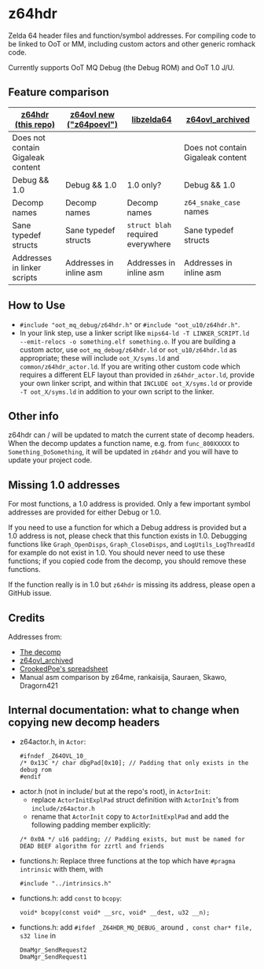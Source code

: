# z64hdr
 
Zelda 64 header files and function/symbol addresses. For compiling code to be
linked to OoT or MM, including custom actors and other generic romhack code.

Currently supports OoT MQ Debug (the Debug ROM) and OoT 1.0 J/U.

## Feature comparison

| [z64hdr (this repo)](https://github.com/turpaan64/z64hdr) | [z64ovl new ("z64poevl")](https://github.com/CrookedPoe/z64ovl/) | [libzelda64](https://github.com/hylian-modding/libzelda64) | [z64ovl_archived](https://github.com/z64me/z64ovl_archived) |
| --- | --- | --- | --- |
| Does not contain Gigaleak content | | | Does not contain Gigaleak content |
| Debug && 1.0 | Debug && 1.0 | 1.0 only? | Debug && 1.0 |
| Decomp names | Decomp names | Decomp names | `z64_snake_case` names |
| Sane typedef structs | Sane typedef structs | `struct blah` required everywhere | Sane typedef structs |
| Addresses in linker scripts | Addresses in inline asm | Addresses in inline asm | Addresses in inline asm |

## How to Use

- `#include "oot_mq_debug/z64hdr.h"` or `#include "oot_u10/z64hdr.h"`.
- In your link step, use a linker script like `mips64-ld -T LINKER_SCRIPT.ld --emit-relocs -o something.elf something.o`. If you are building a custom actor, use `oot_mq_debug/z64hdr.ld` or `oot_u10/z64hdr.ld` as appropriate; these will include `oot_X/syms.ld` and `common/z64hdr_actor.ld`. If you are writing other custom code which requires a different ELF layout than provided in `z64hdr_actor.ld`, provide your own linker script, and within that `INCLUDE oot_X/syms.ld` or provide `-T oot_X/syms.ld` in addition to your own script to the linker.

## Other info

z64hdr can / will be updated to match the current state of decomp headers. When
the decomp updates a function name, e.g. from `func_800XXXXX` to 
`Something_DoSomething`, it will be updated in `z64hdr` and you will have to
update your project code.

## Missing 1.0 addresses

For most functions, a 1.0 address is provided. Only a few important symbol addresses are provided for either Debug or 1.0.

If you need to use a function for which a Debug address is provided but a 1.0 address is not, please check that this function exists in 1.0. Debugging functions like `Graph_OpenDisps`, `Graph_CloseDisps`, and `LogUtils_LogThreadId` for example do not exist in 1.0. You should never need to use these functions; if you copied code from the decomp, you should remove these functions.

If the function really is in 1.0 but `z64hdr` is missing its address, please open a GitHub issue.

## Credits

Addresses from:
- [The decomp](https://github.com/zeldaret/oot)
- [z64ovl_archived](https://github.com/z64me/z64ovl_archived)
- [CrookedPoe's spreadsheet](https://docs.google.com/spreadsheets/d/1PqqbENJRmxj0iWDexm-6J3LWJ5lAWZpWQJM8_sRhMQU/edit#gid=0)
- Manual asm comparison by z64me, rankaisija, Sauraen, Skawo, Dragorn421 

## Internal documentation: what to change when copying new decomp headers

- z64actor.h, in `Actor`:
    ```
    #ifndef _Z64OVL_10_
    /* 0x13C */ char dbgPad[0x10]; // Padding that only exists in the debug rom
    #endif
    ```
- actor.h (not in include/ but at the repo's root), in `ActorInit`:
    * replace `ActorInitExplPad` struct definition with `ActorInit`'s from `include/z64actor.h`
    * rename that `ActorInit` copy to `ActorInitExplPad` and add the following padding member explicitly:
    ```
    /* 0x0A */ u16 padding; // Padding exists, but must be named for DEAD BEEF algorithm for zzrtl and friends
    ```
- functions.h: Replace three functions at the top which have `#pragma intrinsic` with them, with
    ```
    #include "../intrinsics.h"
    ```    
- functions.h: add `const` to `bcopy`:
    ```
    void* bcopy(const void* __src, void* __dest, u32 __n);
    ```
- functions.h: add `#ifdef _Z64HDR_MQ_DEBUG_` around `, const char* file, s32 line` in
    ```
    DmaMgr_SendRequest2
    DmaMgr_SendRequest1
    ```
